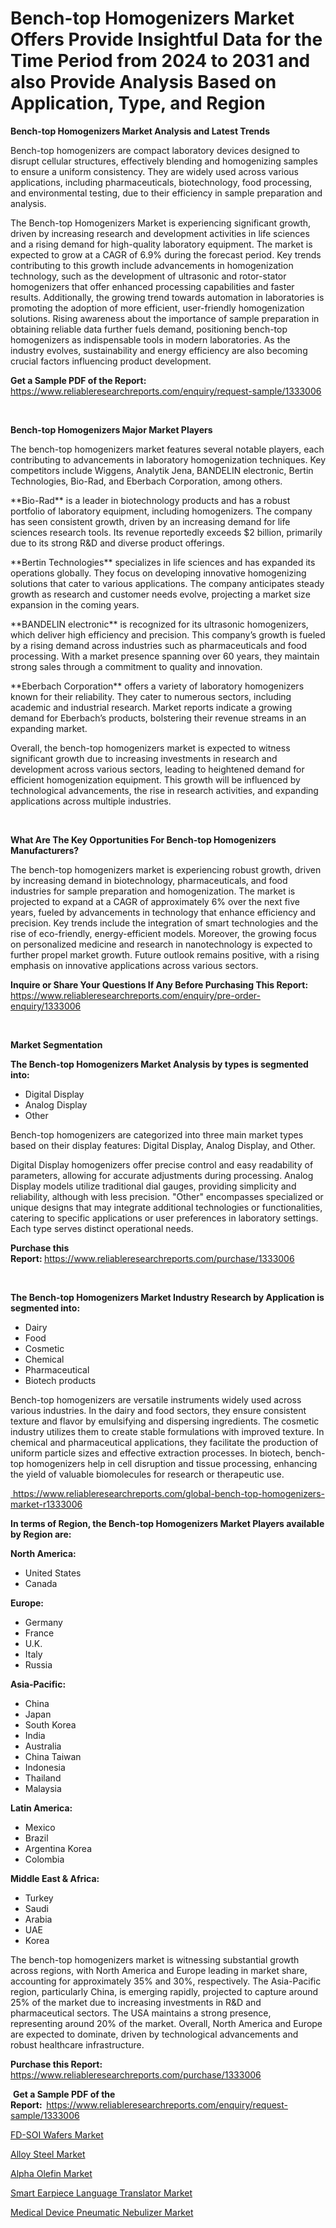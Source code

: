<p><h1>Bench-top Homogenizers Market Offers Provide Insightful Data for the Time Period from 2024 to 2031 and also Provide Analysis Based on Application, Type, and Region</h1></p><p><strong>Bench-top Homogenizers Market Analysis and Latest Trends</strong></p>
<p><p>Bench-top homogenizers are compact laboratory devices designed to disrupt cellular structures, effectively blending and homogenizing samples to ensure a uniform consistency. They are widely used across various applications, including pharmaceuticals, biotechnology, food processing, and environmental testing, due to their efficiency in sample preparation and analysis.</p><p>The Bench-top Homogenizers Market is experiencing significant growth, driven by increasing research and development activities in life sciences and a rising demand for high-quality laboratory equipment. The market is expected to grow at a CAGR of 6.9% during the forecast period. Key trends contributing to this growth include advancements in homogenization technology, such as the development of ultrasonic and rotor-stator homogenizers that offer enhanced processing capabilities and faster results. Additionally, the growing trend towards automation in laboratories is promoting the adoption of more efficient, user-friendly homogenization solutions. Rising awareness about the importance of sample preparation in obtaining reliable data further fuels demand, positioning bench-top homogenizers as indispensable tools in modern laboratories. As the industry evolves, sustainability and energy efficiency are also becoming crucial factors influencing product development.</p></p>
<p><strong>Get a Sample PDF of the Report:&nbsp;</strong> <a href="https://www.reliableresearchreports.com/enquiry/request-sample/1333006?utm_campaign=9&utm_medium=2&utm_source=Github&utm_content=ia&utm_term=03102024&utm_id=bench-top-homogenizers">https://www.reliableresearchreports.com/enquiry/request-sample/1333006</a></p>
<p>&nbsp;</p>
<p><strong>Bench-top Homogenizers Major Market Players</strong></p>
<p><p>The bench-top homogenizers market features several notable players, each contributing to advancements in laboratory homogenization techniques. Key competitors include Wiggens, Analytik Jena, BANDELIN electronic, Bertin Technologies, Bio-Rad, and Eberbach Corporation, among others.</p><p>**Bio-Rad** is a leader in biotechnology products and has a robust portfolio of laboratory equipment, including homogenizers. The company has seen consistent growth, driven by an increasing demand for life sciences research tools. Its revenue reportedly exceeds $2 billion, primarily due to its strong R&D and diverse product offerings.</p><p>**Bertin Technologies** specializes in life sciences and has expanded its operations globally. They focus on developing innovative homogenizing solutions that cater to various applications. The company anticipates steady growth as research and customer needs evolve, projecting a market size expansion in the coming years.</p><p>**BANDELIN electronic** is recognized for its ultrasonic homogenizers, which deliver high efficiency and precision. This company’s growth is fueled by a rising demand across industries such as pharmaceuticals and food processing. With a market presence spanning over 60 years, they maintain strong sales through a commitment to quality and innovation.</p><p>**Eberbach Corporation** offers a variety of laboratory homogenizers known for their reliability. They cater to numerous sectors, including academic and industrial research. Market reports indicate a growing demand for Eberbach’s products, bolstering their revenue streams in an expanding market.</p><p>Overall, the bench-top homogenizers market is expected to witness significant growth due to increasing investments in research and development across various sectors, leading to heightened demand for efficient homogenization equipment. This growth will be influenced by technological advancements, the rise in research activities, and expanding applications across multiple industries.</p></p>
<p>&nbsp;</p>
<p><strong>What Are The Key Opportunities For Bench-top Homogenizers Manufacturers?</strong></p>
<p><p>The bench-top homogenizers market is experiencing robust growth, driven by increasing demand in biotechnology, pharmaceuticals, and food industries for sample preparation and homogenization. The market is projected to expand at a CAGR of approximately 6% over the next five years, fueled by advancements in technology that enhance efficiency and precision. Key trends include the integration of smart technologies and the rise of eco-friendly, energy-efficient models. Moreover, the growing focus on personalized medicine and research in nanotechnology is expected to further propel market growth. Future outlook remains positive, with a rising emphasis on innovative applications across various sectors.</p></p>
<p><strong>Inquire or Share Your Questions If Any Before Purchasing This Report:</strong> <a href="https://www.reliableresearchreports.com/enquiry/pre-order-enquiry/1333006?utm_campaign=9&utm_medium=2&utm_source=Github&utm_content=ia&utm_term=03102024&utm_id=bench-top-homogenizers">https://www.reliableresearchreports.com/enquiry/pre-order-enquiry/1333006</a></p>
<p>&nbsp;</p>
<p><strong>Market Segmentation</strong></p>
<p><strong>The Bench-top Homogenizers Market Analysis by types is segmented into:</strong></p>
<p><ul><li>Digital Display</li><li>Analog Display</li><li>Other</li></ul></p>
<p><p>Bench-top homogenizers are categorized into three main market types based on their display features: Digital Display, Analog Display, and Other. </p><p>Digital Display homogenizers offer precise control and easy readability of parameters, allowing for accurate adjustments during processing. Analog Display models utilize traditional dial gauges, providing simplicity and reliability, although with less precision. "Other" encompasses specialized or unique designs that may integrate additional technologies or functionalities, catering to specific applications or user preferences in laboratory settings. Each type serves distinct operational needs.</p></p>
<p><strong>Purchase this Report:&nbsp;</strong><a href="https://www.reliableresearchreports.com/purchase/1333006?utm_campaign=9&utm_medium=2&utm_source=Github&utm_content=ia&utm_term=03102024&utm_id=bench-top-homogenizers">https://www.reliableresearchreports.com/purchase/1333006</a></p>
<p>&nbsp;</p>
<p><strong>The Bench-top Homogenizers Market Industry Research by Application is segmented into:</strong></p>
<p><ul><li>Dairy</li><li>Food</li><li>Cosmetic</li><li>Chemical</li><li>Pharmaceutical</li><li>Biotech products</li></ul></p>
<p><p>Bench-top homogenizers are versatile instruments widely used across various industries. In the dairy and food sectors, they ensure consistent texture and flavor by emulsifying and dispersing ingredients. The cosmetic industry utilizes them to create stable formulations with improved texture. In chemical and pharmaceutical applications, they facilitate the production of uniform particle sizes and effective extraction processes. In biotech, bench-top homogenizers help in cell disruption and tissue processing, enhancing the yield of valuable biomolecules for research or therapeutic use.</p></p>
<p><a href="https://www.reliableresearchreports.com/global-bench-top-homogenizers-market-r1333006?utm_campaign=9&utm_medium=2&utm_source=Github&utm_content=ia&utm_term=03102024&utm_id=bench-top-homogenizers">&nbsp;https://www.reliableresearchreports.com/global-bench-top-homogenizers-market-r1333006</a></p>
<p><strong>In terms of Region, the Bench-top Homogenizers Market Players available by Region are:</strong></p>
<p>
    <p> <strong> North America: </strong>
        <ul>
            <li>United States</li>
            <li>Canada</li>
        </ul>
        </p> 
    <p> <strong> Europe: </strong>
        <ul>
            <li>Germany</li>
            <li>France</li>
            <li>U.K.</li>
            <li>Italy</li>
            <li>Russia</li>
        </ul>
        </p> 
    <p> <strong> Asia-Pacific: </strong>
        <ul>
            <li>China</li>
            <li>Japan</li>
            <li>South Korea</li>
            <li>India</li>
            <li>Australia</li>
            <li>China Taiwan</li>
            <li>Indonesia</li>
            <li>Thailand</li>
            <li>Malaysia</li>
        </ul>
        </p> 
    <p> <strong> Latin America: </strong>
        <ul>
            <li>Mexico</li>
            <li>Brazil</li>
            <li>Argentina Korea</li>
            <li>Colombia</li>
        </ul>
        </p> 
    <p> <strong> Middle East & Africa: </strong>
        <ul>
            <li>Turkey</li>
            <li>Saudi</li>
            <li>Arabia</li>
            <li>UAE</li>
            <li>Korea</li>
        </ul>
    </p>
    </p>
<p><p>The bench-top homogenizers market is witnessing substantial growth across regions, with North America and Europe leading in market share, accounting for approximately 35% and 30%, respectively. The Asia-Pacific region, particularly China, is emerging rapidly, projected to capture around 25% of the market due to increasing investments in R&D and pharmaceutical sectors. The USA maintains a strong presence, representing around 20% of the market. Overall, North America and Europe are expected to dominate, driven by technological advancements and robust healthcare infrastructure.</p></p>
<p><strong>Purchase this Report: </strong><a href="https://www.reliableresearchreports.com/purchase/1333006?utm_campaign=9&utm_medium=2&utm_source=Github&utm_content=ia&utm_term=03102024&utm_id=bench-top-homogenizers">https://www.reliableresearchreports.com/purchase/1333006</a></p>
<p>&nbsp;<strong>Get a Sample PDF of the Report:&nbsp;&nbsp;</strong><a href="https://www.reliableresearchreports.com/enquiry/request-sample/1333006?utm_campaign=9&utm_medium=2&utm_source=Github&utm_content=ia&utm_term=03102024&utm_id=bench-top-homogenizers">https://www.reliableresearchreports.com/enquiry/request-sample/1333006</a></p>
<p><strong></strong></p>
<p><p><a href="https://github.com/SanjidaMahmud54/Market-Research-Report-List-1/blob/main/fd-soi-wafers-market.md?utm_campaign=9&utm_medium=2&utm_source=Github&utm_content=ia&utm_term=03102024&utm_id=bench-top-homogenizers">FD-SOI Wafers Market</a></p><p><a href="https://medium.com/@marcosoenrt565736/comprehensive-alloy-steel-market-report-regional-analysis-and-growth-forecast-2024-2031-c6f7dbcdde64?postPublishedType=repub&utm_campaign=9&utm_medium=2&utm_source=Github&utm_content=ia&utm_term=03102024&utm_id=bench-top-homogenizers">Alloy Steel Market</a></p><p><a href="https://medium.com/@marcosoenrt565736/evaluating-global-alpha-olefin-market-trends-and-growth-opportunities-by-region-type-640f4b49f1a5?utm_campaign=9&utm_medium=2&utm_source=Github&utm_content=ia&utm_term=03102024&utm_id=bench-top-homogenizers">Alpha Olefin Market</a></p><p><a href="https://www.linkedin.com/pulse/navigating-global-smart-earpiece-language-translator-6kshc?trackingId=c9kdkuqZR7G5%2FvB9EODQsw%3D%3D&utm_campaign=9&utm_medium=2&utm_source=Github&utm_content=ia&utm_term=03102024&utm_id=bench-top-homogenizers">Smart Earpiece Language Translator Market</a></p><p><a href="https://github.com/hgf64gh/Market-Research-Report-List-1/blob/main/medical-device-pneumatic-nebulizer-market.md?utm_campaign=9&utm_medium=2&utm_source=Github&utm_content=ia&utm_term=03102024&utm_id=bench-top-homogenizers">Medical Device Pneumatic Nebulizer Market</a></p></p>